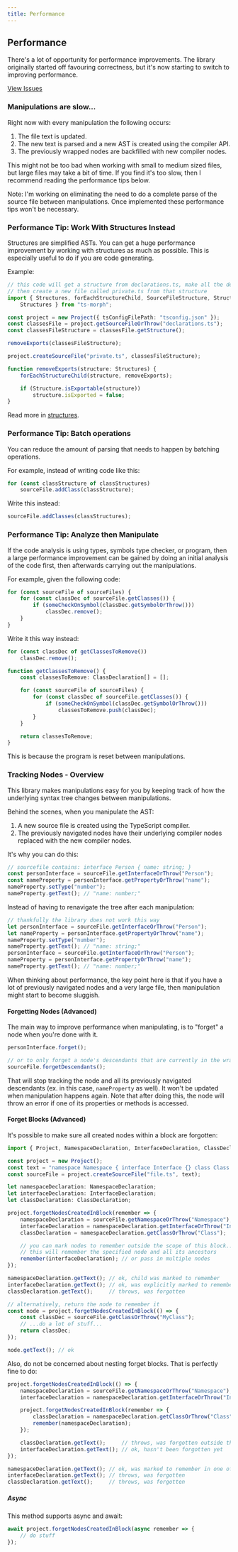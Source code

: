 ```yaml
---
title: Performance
---
```


## Performance

There's a lot of opportunity for performance improvements. The library originally started off favouring correctness, but it's now starting to switch to improving performance.

[View Issues](https://github.com/dsherret/ts-morph/labels/performance)

### Manipulations are slow...

Right now with every manipulation the following occurs:

1. The file text is updated.
2. The new text is parsed and a new AST is created using the compiler API.
3. The previously wrapped nodes are backfilled with new compiler nodes.

This might not be too bad when working with small to medium sized files, but large files may take a bit of time. If you find it's too slow, then I recommend reading the performance tips below.

Note: I'm working on eliminating the need to do a complete parse of the source file between manipulations. Once implemented these performance tips won't be necessary.

### Performance Tip: Work With Structures Instead

Structures are simplified ASTs. You can get a huge performance improvement by working with structures as much as possible. This is especially useful to do if you are code generating.

Example:

```ts
// this code will get a structure from declarations.ts, make all the descendants not be exported,
// then create a new file called private.ts from that structure
import { Structures, forEachStructureChild, SourceFileStructure, StructureKind,
    Structures } from "ts-morph";

const project = new Project({ tsConfigFilePath: "tsconfig.json" });
const classesFile = project.getSourceFileOrThrow("declarations.ts");
const classesFileStructure = classesFile.getStructure();

removeExports(classesFileStructure);

project.createSourceFile("private.ts", classesFileStructure);

function removeExports(structure: Structures) {
    forEachStructureChild(structure, removeExports);

    if (Structure.isExportable(structure))
        structure.isExported = false;
}
```

Read more in [structures](structures.md).

### Performance Tip: Batch operations

You can reduce the amount of parsing that needs to happen by batching operations.

For example, instead of writing code like this:

```ts setup: const classStructures: ClassDeclarationStructure[];
for (const classStructure of classStructures)
	sourceFile.addClass(classStructure);
```

Write this instead:

```ts setup: const classStructures: ClassDeclarationStructure[];
sourceFile.addClasses(classStructures);
```

### Performance Tip: Analyze then Manipulate

If the code analysis is using types, symbols type checker, or program, then a large performance improvement can be gained by doing an initial analysis of the code first, then afterwards carrying out the manipulations.

For example, given the following code:

```ts setup: const sourceFiles: SourceFile[]; const someCheckOnSymbol: any;
for (const sourceFile of sourceFiles) {
    for (const classDec of sourceFile.getClasses()) {
        if (someCheckOnSymbol(classDec.getSymbolOrThrow()))
            classDec.remove();
    }
}
```

Write it this way instead:

```ts setup: const sourceFiles: SourceFile[]; const someCheckOnSymbol: any;
for (const classDec of getClassesToRemove())
    classDec.remove();

function getClassesToRemove() {
    const classesToRemove: ClassDeclaration[] = [];

    for (const sourceFile of sourceFiles) {
        for (const classDec of sourceFile.getClasses()) {
            if (someCheckOnSymbol(classDec.getSymbolOrThrow()))
                classesToRemove.push(classDec);
        }
    }

    return classesToRemove;
}
```

This is because the program is reset between manipulations.

### Tracking Nodes - Overview

This library makes manipulations easy for you by keeping track of how the underlying syntax tree changes between manipulations.

Behind the scenes, when you manipulate the AST:

1. A new source file is created using the TypeScript compiler.
2. The previously navigated nodes have their underlying compiler nodes replaced with the new compiler nodes.

It's why you can do this:

```ts
// sourcefile contains: interface Person { name: string; }
const personInterface = sourceFile.getInterfaceOrThrow("Person");
const nameProperty = personInterface.getPropertyOrThrow("name");
nameProperty.setType("number");
nameProperty.getText(); // "name: number;"
```

Instead of having to renavigate the tree after each manipulation:

```ts
// thankfully the library does not work this way
let personInterface = sourceFile.getInterfaceOrThrow("Person");
let nameProperty = personInterface.getPropertyOrThrow("name");
nameProperty.setType("number");
nameProperty.getText(); // "name: string;"
personInterface = sourceFile.getInterfaceOrThrow("Person");
nameProperty = personInterface.getPropertyOrThrow("name");
nameProperty.getText(); // "name: number;"
```

When thinking about performance, the key point here is that if you have a lot of previously navigated nodes and a very large file, then manipulation might start to become sluggish.

#### Forgetting Nodes (Advanced)

The main way to improve performance when manipulating, is to "forget" a node when you're done with it.

```ts setup: let personInterface: InterfaceDeclaration;
personInterface.forget();

// or to only forget a node's descendants that are currently in the wrapped cache
sourceFile.forgetDescendants();
```

That will stop tracking the node and all its previously navigated descendants (ex. in this case, `nameProperty` as well).
It won't be updated when manipulation happens again. Note that after doing this, the node will throw an error if one of its properties or methods is accessed.

#### Forget Blocks (Advanced)

It's possible to make sure all created nodes within a block are forgotten:

```ts
import { Project, NamespaceDeclaration, InterfaceDeclaration, ClassDeclaration } from "ts-morph";

const project = new Project();
const text = "namespace Namespace { interface Interface {} class Class {} }";
const sourceFile = project.createSourceFile("file.ts", text);

let namespaceDeclaration: NamespaceDeclaration;
let interfaceDeclaration: InterfaceDeclaration;
let classDeclaration: ClassDeclaration;

project.forgetNodesCreatedInBlock(remember => {
    namespaceDeclaration = sourceFile.getNamespaceOrThrow("Namespace");
    interfaceDeclaration = namespaceDeclaration.getInterfaceOrThrow("Interface");
    classDeclaration = namespaceDeclaration.getClassOrThrow("Class");

    // you can mark nodes to remember outside the scope of this block...
    // this will remember the specified node and all its ancestors
    remember(interfaceDeclaration); // or pass in multiple nodes
});

namespaceDeclaration.getText(); // ok, child was marked to remember
interfaceDeclaration.getText(); // ok, was explicitly marked to remember
classDeclaration.getText();     // throws, was forgotten

// alternatively, return the node to remember it
const node = project.forgetNodesCreatedInBlock(() => {
    const classDec = sourceFile.getClassOrThrow("MyClass");
    // ...do a lot of stuff...
    return classDec;
});

node.getText(); // ok
```

Also, do not be concerned about nesting forget blocks. That is perfectly fine to do:

```ts
project.forgetNodesCreatedInBlock(() => {
    namespaceDeclaration = sourceFile.getNamespaceOrThrow("Namespace");
    interfaceDeclaration = namespaceDeclaration.getInterfaceOrThrow("Interface");

    project.forgetNodesCreatedInBlock(remember => {
        classDeclaration = namespaceDeclaration.getClassOrThrow("Class");
        remember(namespaceDeclaration);
    });

    classDeclaration.getText();     // throws, was forgotten outside the block above
    interfaceDeclaration.getText(); // ok, hasn't been forgotten yet
});

namespaceDeclaration.getText(); // ok, was marked to remember in one of the blocks
interfaceDeclaration.getText(); // throws, was forgotten
classDeclaration.getText();     // throws, was forgotten
```

##### Async

This method supports async and await:

```ts
await project.forgetNodesCreatedInBlock(async remember => {
    // do stuff
});
```

